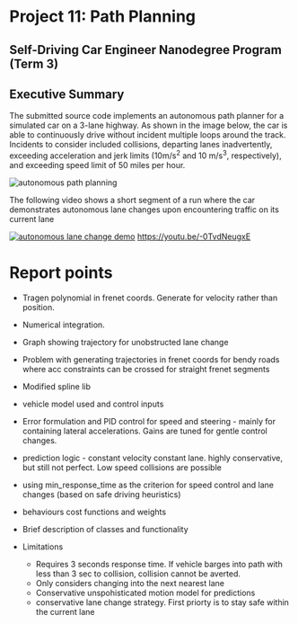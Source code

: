 # Project 11: Path Planning
Self-Driving Car Engineer Nanodegree Program (Term 3)
---
## Executive Summary
The submitted source code implements an autonomous path planner for a simulated car on a 3-lane highway. As shown in the image below, the car is able to continuously drive without incident multiple loops around the track. Incidents to consider included collisions, departing lanes inadvertently, exceeding acceleration and jerk limits (10m/s<sup>2</sup> and 10 m/s<sup>3</sup>, respectively), and exceeding speed limit of 50 miles per hour.

![autonomous path planning](https://github.com/cvilas/CarND/blob/master/P11-PathPlanning/report/media/t3p1-noIncident.png "Driving without incident for multiple loops")

The following video shows a short segment of a run where the car demonstrates autonomous lane changes upon encountering traffic on its current lane

[![autonomous lane change demo](http://img.youtube.com/vi/-0TvdNeugxE/0.jpg)](http://www.youtube.com/watch?v=-0TvdNeugxE)
https://youtu.be/-0TvdNeugxE

# Report points

- Tragen polynomial in frenet coords. Generate for velocity rather than position.
- Numerical integration.
- Graph showing trajectory for unobstructed lane change
- Problem with generating trajectories in frenet coords for bendy roads where acc constraints can be crossed for straight frenet segments
- Modified spline lib
- vehicle model used and control inputs
- Error formulation and PID control for speed and steering - mainly for containing lateral accelerations. Gains are
  tuned for gentle control changes.
- prediction logic - constant velocity constant lane. highly conservative, but still not perfect. Low speed
  collisions are possible
- using min_response_time as the criterion for speed control and lane changes (based on safe driving heuristics)
- behaviours cost functions and weights
- Brief description of classes and functionality

- Limitations
  - Requires 3 seconds response time. If vehicle barges into path with less than 3 sec to collision,
  collision cannot be averted.
  - Only considers changing into the next nearest lane
  - Conservative unspohisticated motion model for predictions
  - conservative lane change strategy. First priorty is to stay safe within the current lane
